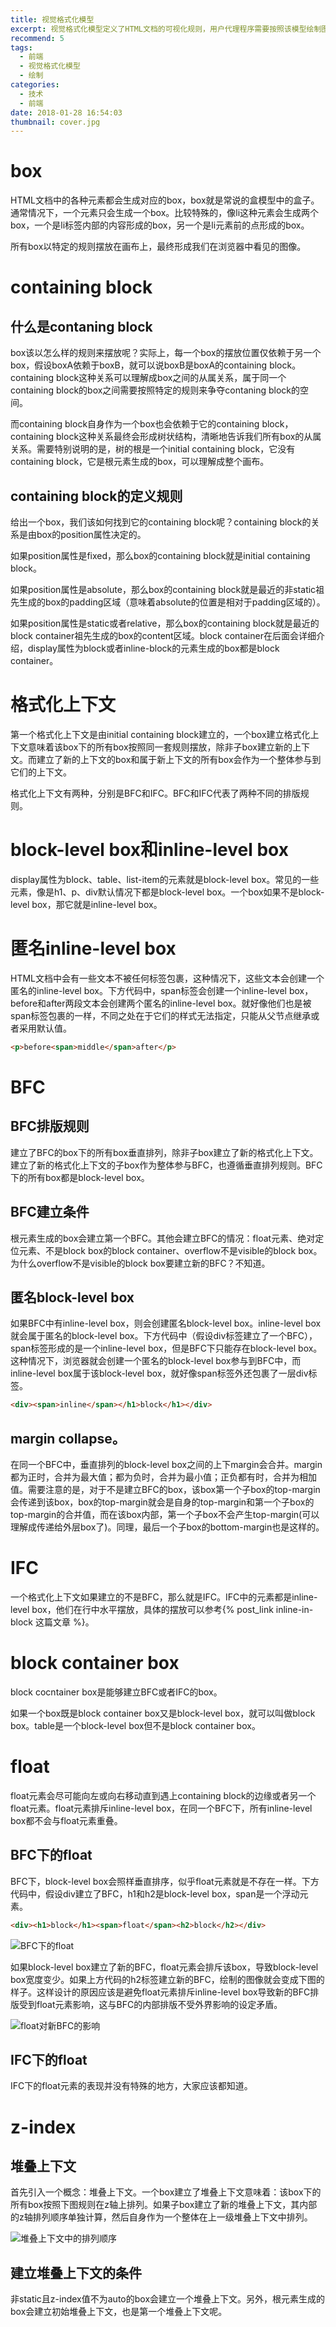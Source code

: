 ```yaml
---
title: 视觉格式化模型
excerpt: 视觉格式化模型定义了HTML文档的可视化规则，用户代理程序需要按照该模型绘制图像并呈现给用户。
recommend: 5
tags:
  - 前端
  - 视觉格式化模型
  - 绘制
categories:
  - 技术
  - 前端
date: 2018-01-28 16:54:03
thumbnail: cover.jpg
---
```

# box

HTML文档中的各种元素都会生成对应的box，box就是常说的盒模型中的盒子。通常情况下，一个元素只会生成一个box。比较特殊的，像li这种元素会生成两个box，一个是li标签内部的内容形成的box，另一个是li元素前的点形成的box。

所有box以特定的规则摆放在画布上，最终形成我们在浏览器中看见的图像。

# containing block

## 什么是contaning block

box该以怎么样的规则来摆放呢？实际上，每一个box的摆放位置仅依赖于另一个box，假设boxA依赖于boxB，就可以说boxB是boxA的containing block。containing block这种关系可以理解成box之间的从属关系，属于同一个containing block的box之间需要按照特定的规则来争夺contaning block的空间。

而containing block自身作为一个box也会依赖于它的containing block，containing block这种关系最终会形成树状结构，清晰地告诉我们所有box的从属关系。需要特别说明的是，树的根是一个initial containing block，它没有containing block，它是根元素生成的box，可以理解成整个画布。

## containing block的定义规则

给出一个box，我们该如何找到它的containing block呢？containing block的关系是由box的position属性决定的。

如果position属性是fixed，那么box的containing block就是initial containing block。

如果position属性是absolute，那么box的containing block就是最近的非static祖先生成的box的padding区域（意味着absolute的位置是相对于padding区域的）。

如果position属性是static或者relative，那么box的containing block就是最近的block container祖先生成的box的content区域。block container在后面会详细介绍，display属性为block或者inline-block的元素生成的box都是block container。

# 格式化上下文

第一个格式化上下文是由initial containing block建立的，一个box建立格式化上下文意味着该box下的所有box按照同一套规则摆放，除非子box建立新的上下文。而建立了新的上下文的box和属于新上下文的所有box会作为一个整体参与到它们的上下文。

格式化上下文有两种，分别是BFC和IFC。BFC和IFC代表了两种不同的排版规则。

# block-level box和inline-level box

display属性为block、table、list-item的元素就是block-level box。常见的一些元素，像是h1、p、div默认情况下都是block-level box。一个box如果不是block-level box，那它就是inline-level box。

# 匿名inline-level box

HTML文档中会有一些文本不被任何标签包裹，这种情况下，这些文本会创建一个匿名的inline-level box。下方代码中，span标签会创建一个inline-level box，before和after两段文本会创建两个匿名的inline-level box。就好像他们也是被span标签包裹的一样，不同之处在于它们的样式无法指定，只能从父节点继承或者采用默认值。

```html
<p>before<span>middle</span>after</p>
```

# BFC

## BFC排版规则

建立了BFC的box下的所有box垂直排列，除非子box建立了新的格式化上下文。建立了新的格式化上下文的子box作为整体参与BFC，也遵循垂直排列规则。BFC下的所有box都是block-level box。

## BFC建立条件

根元素生成的box会建立第一个BFC。其他会建立BFC的情况：float元素、绝对定位元素、不是block box的block container、overflow不是visible的block box。为什么overflow不是visible的block box要建立新的BFC？不知道。

## 匿名block-level box

如果BFC中有inline-level box，则会创建匿名block-level box。inline-level box就会属于匿名的block-level box。下方代码中（假设div标签建立了一个BFC），span标签形成的是一个inline-level box，但是BFC下只能存在block-level box。这种情况下，浏览器就会创建一个匿名的block-level box参与到BFC中，而inline-level box属于该block-level box，就好像span标签外还包裹了一层div标签。

```html
<div><span>inline</span></h1>block</h1></div>
```

## margin collapse。

在同一个BFC中，垂直排列的block-level box之间的上下margin会合并。margin都为正时，合并为最大值；都为负时，合并为最小值；正负都有时，合并为相加值。需要注意的是，对于不是建立BFC的box，该box第一个子box的top-margin会传递到该box，box的top-margin就会是自身的top-margin和第一个子box的top-margin的合并值，而在该box内部，第一个子box不会产生top-margin(可以理解成传递给外层box了)。同理，最后一个子box的bottom-margin也是这样的。

# IFC

一个格式化上下文如果建立的不是BFC，那么就是IFC。IFC中的元素都是inline-level box，他们在行中水平摆放，具体的摆放可以参考{% post_link inline-in-block 这篇文章 %}。

# block container box

block cocntainer box是能够建立BFC或者IFC的box。

如果一个box既是block container box又是block-level box，就可以叫做block box。table是一个block-level box但不是block container box。

# float

float元素会尽可能向左或向右移动直到遇上containing block的边缘或者另一个float元素。float元素排斥inline-level box，在同一个BFC下，所有inline-level box都不会与float元素重叠。

## BFC下的float

BFC下，block-level box会照样垂直排序，似乎float元素就是不存在一样。下方代码中，假设div建立了BFC，h1和h2是block-level box，span是一个浮动元素。

```html
<div><h1>block</h1><span>float</span><h2>block</h2></div>
```

![BFC下的float](float_in_bfc.jpg)

如果block-level box建立了新的BFC，float元素会排斥该box，导致block-level box宽度变少。如果上方代码的h2标签建立新的BFC，绘制的图像就会变成下图的样子。这样设计的原因应该是避免float元素排斥inline-level box导致新的BFC排版受到float元素影响，这与BFC的内部排版不受外界影响的设定矛盾。

![float对新BFC的影响](float_in_bfc_with_new_bfc.jpg)

## IFC下的float

IFC下的float元素的表现并没有特殊的地方，大家应该都知道。

# z-index

## 堆叠上下文

首先引入一个概念：堆叠上下文。一个box建立了堆叠上下文意味着：该box下的所有box按照下图规则在z轴上排列。如果子box建立了新的堆叠上下文，其内部的z轴排列顺序单独计算，然后自身作为一个整体在上一级堆叠上下文中排列。

![堆叠上下文中的排列顺序](z-index.jpg)

## 建立堆叠上下文的条件

非static且z-index值不为auto的box会建立一个堆叠上下文。另外，根元素生成的box会建立初始堆叠上下文，也是第一个堆叠上下文呢。
